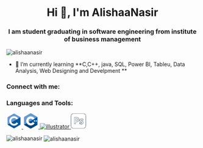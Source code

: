 <h1 align="center">Hi 👋, I'm AlishaaNasir</h1>
<h3 align="center">I am student graduating in software engineering from institute of business management</h3>

<p align="left"> <img src="https://komarev.com/ghpvc/?username=alishaanasir&label=Profile%20views&color=0e75b6&style=flat" alt="alishaanasir" /> </p>

- 🌱 I’m currently learning **C,C++, java, SQL, Power BI, Tableu, Data Analysis, Web Designing and Develpment **
<h3 align="left">Connect with me:</h3>
<p align="left">
</p>

<h3 align="left">Languages and Tools:</h3>
<p align="left"> <a href="https://www.cprogramming.com/" target="_blank" rel="noreferrer"> <img src="https://raw.githubusercontent.com/devicons/devicon/master/icons/c/c-original.svg" alt="c" width="40" height="40"/> </a> <a href="https://www.w3schools.com/cpp/" target="_blank" rel="noreferrer"> <img src="https://raw.githubusercontent.com/devicons/devicon/master/icons/cplusplus/cplusplus-original.svg" alt="cplusplus" width="40" height="40"/> </a> <a href="https://www.adobe.com/in/products/illustrator.html" target="_blank" rel="noreferrer"> <img src="https://www.vectorlogo.zone/logos/adobe_illustrator/adobe_illustrator-icon.svg" alt="illustrator" width="40" height="40"/> </a> <a href="https://www.photoshop.com/en" target="_blank" rel="noreferrer"> <img src="https://raw.githubusercontent.com/devicons/devicon/master/icons/photoshop/photoshop-line.svg" alt="photoshop" width="40" height="40"/> </a> </p>

<p><img align="left" src="https://github-readme-stats.vercel.app/api/top-langs?username=alishaanasir&show_icons=true&locale=en&layout=compact" alt="alishaanasir" /></p>

<p>&nbsp;<img align="center" src="https://github-readme-stats.vercel.app/api?username=alishaanasir&show_icons=true&locale=en" alt="alishaanasir" /></p>
